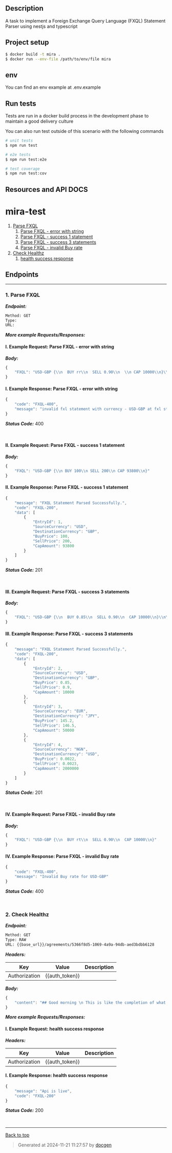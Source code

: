 ## Description

A task to implement a Foreign Exchange Query Language (FXQL) Statement Parser using nestjs and typescript
## Project setup

```bash
$ docker build -t mira .
$ docker run --env-file /path/to/env/file mira 
```

## env
You can find an env example at .env.example

## Run tests

Tests are run in a docker build process in the development phase to maintain a good delivery culture

You can also run test outside of this scenario with the following commands

```bash
# unit tests
$ npm run test

# e2e tests
$ npm run test:e2e

# test coverage
$ npm run test:cov
```

## Resources and API DOCS


# mira-test



<!--- If we have only one group/collection, then no need for the "ungrouped" heading -->
1. [Parse FXQL](#1-parse-fxql)
   1. [Parse FXQL - error with string](#i-example-request-parse-fxql---error-with-string)
   1. [Parse FXQL - success 1 statement](#ii-example-request-parse-fxql---success-1-statement)
   1. [Parse FXQL - success 3 statements](#iii-example-request-parse-fxql---success-3-statements)
   1. [Parse FXQL - invalid Buy rate](#iv-example-request-parse-fxql---invalid-buy-rate)
1. [Check Healthz](#2-check-healthz)
   1. [health success response](#i-example-request-health-success-response)



## Endpoints


--------



### 1. Parse FXQL



***Endpoint:***

```bash
Method: GET
Type: 
URL: 
```



***More example Requests/Responses:***


#### I. Example Request: Parse FXQL - error with string



***Body:***

```js        
{
    "FXQL": "USD-GBP {\\n  BUY rr\\n  SELL 0.90\\n  \\n CAP 10000\\n}\\n\\nEUR-JPY {\\n  BUY 145.20\\n  SELL 146.50\\n  CAP 50000\\n}\\n\\nNGN-USD {\\n  BUY 0.0022\\n  SELL 0.0023\\n  CAP 2000000\\n}"
}
```



#### I. Example Response: Parse FXQL - error with string
```js
{
    "code": "FXQL-400",
    "message": "invalid fxl statement with currency - USD-GBP at fxl string of index - 1 ... rate and cap are exceeding expectations"
}
```


***Status Code:*** 400

<br>



#### II. Example Request: Parse FXQL - success 1 statement



***Body:***

```js        
{
    "FXQL": "USD-GBP {\\n BUY 100\\n SELL 200\\n CAP 93800\\n}"
}
```



#### II. Example Response: Parse FXQL - success 1 statement
```js
{
    "message": "FXQL Statement Parsed Successfully.",
    "code": "FXQL-200",
    "data": [
        {
            "EntryId": 1,
            "SourceCurrency": "USD",
            "DestinationCurrency": "GBP",
            "BuyPrice": 100,
            "SellPrice": 200,
            "CapAmount": 93800
        }
    ]
}
```


***Status Code:*** 201

<br>



#### III. Example Request: Parse FXQL - success 3 statements



***Body:***

```js        
{
    "FXQL": "USD-GBP {\\n  BUY 0.85\\n  SELL 0.90\\n  CAP 10000\\n}\\n\\nEUR-JPY {\\n  BUY 145.20\\n  SELL 146.50\\n  CAP 50000\\n}\\n\\nNGN-USD {\\n  BUY 0.0022\\n  SELL 0.0023\\n  CAP 2000000\\n}"
}
```



#### III. Example Response: Parse FXQL - success 3 statements
```js
{
    "message": "FXQL Statement Parsed Successfully.",
    "code": "FXQL-200",
    "data": [
        {
            "EntryId": 2,
            "SourceCurrency": "USD",
            "DestinationCurrency": "GBP",
            "BuyPrice": 0.85,
            "SellPrice": 0.9,
            "CapAmount": 10000
        },
        {
            "EntryId": 3,
            "SourceCurrency": "EUR",
            "DestinationCurrency": "JPY",
            "BuyPrice": 145.2,
            "SellPrice": 146.5,
            "CapAmount": 50000
        },
        {
            "EntryId": 4,
            "SourceCurrency": "NGN",
            "DestinationCurrency": "USD",
            "BuyPrice": 0.0022,
            "SellPrice": 0.0023,
            "CapAmount": 2000000
        }
    ]
}
```


***Status Code:*** 201

<br>



#### IV. Example Request: Parse FXQL - invalid Buy rate



***Body:***

```js        
{
    "FXQL": "USD-GBP {\\n  BUY rt\\n  SELL 0.90\\n  CAP 10000\\n}"
}
```



#### IV. Example Response: Parse FXQL - invalid Buy rate
```js
{
    "code": "FXQL-400",
    "message": "Invalid Buy rate for USD-GBP"
}
```


***Status Code:*** 400

<br>



### 2. Check Healthz



***Endpoint:***

```bash
Method: GET
Type: RAW
URL: {{base_url}}/agreements/5366f8d5-1069-4a9a-94db-aed3bdbb6128
```


***Headers:***

| Key | Value | Description |
| --- | ------|-------------|
| Authorization | {{auth_token}} |  |



***Body:***

```js        
{
    "content": "## Good morning \n This is like the completion of what we really wanted"
}
```



***More example Requests/Responses:***


#### I. Example Request: health success response


***Headers:***

| Key | Value | Description |
| --- | ------|-------------|
| Authorization | {{auth_token}} |  |



#### I. Example Response: health success response
```js
{
    "message": "Api is live",
    "code": "FXQL-200"
}
```


***Status Code:*** 200

<br>



---
[Back to top](#mira-test)

>Generated at 2024-11-21 11:27:57 by [docgen](https://github.com/thedevsaddam/docgen)
